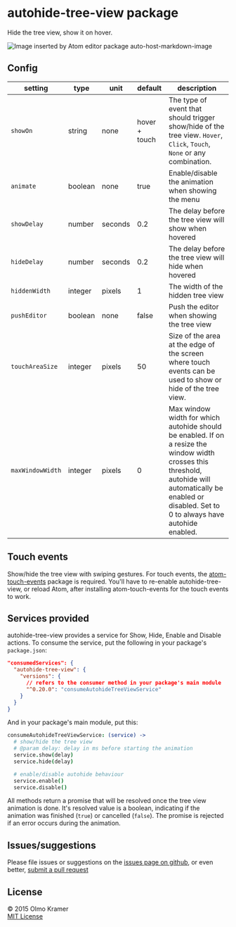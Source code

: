 # autohide-tree-view package

Hide the tree view, show it on hover.

![Image inserted by Atom editor package auto-host-markdown-image](https://raw.githubusercontent.com/olmokramer/atom-autohide-tree-view/master/screencast.gif)

## Config

| setting          | type    | unit    | default       | description |
| ---              | ---     | ---     | ---           | --- |
| `showOn`         | string  | none    | hover + touch | The type of event that should trigger show/hide of the tree view. `Hover`, `Click`, `Touch`, `None` or any combination. |
| `animate`        | boolean | none    | true          | Enable/disable the animation when showing the menu |
| `showDelay`      | number  | seconds | 0.2           | The delay before the tree view will show when hovered |
| `hideDelay`      | number  | seconds | 0.2           | The delay before the tree view will hide when hovered |
| `hiddenWidth`    | integer | pixels  | 1             | The width of the hidden tree view |
| `pushEditor`     | boolean | none    | false         | Push the editor when showing the tree view |
| `touchAreaSize`  | integer | pixels  | 50            | Size of the area at the edge of the screen where touch events can be used to show or hide of the tree view.
| `maxWindowWidth` | integer | pixels  | 0             | Max window width for which autohide should be enabled. If on a resize the window width crosses this threshold, autohide will automatically be enabled or disabled. Set to 0 to always have autohide enabled. |

## Touch events

Show/hide the tree view with swiping gestures. For touch events, the [atom-touch-events](https://atom.io/packages/atom-touch-events) package is required. You'll have to re-enable autohide-tree-view, or reload Atom, after installing atom-touch-events for the touch events to work.

## Services provided

autohide-tree-view provides a service for Show, Hide, Enable and Disable actions. To consume the service, put the following in your package's `package.json`:

```json
"consumedServices": {
  "autohide-tree-view": {
    "versions": {
      // refers to the consumer method in your package's main module
      "^0.20.0": "consumeAutohideTreeViewService"
    }
  }
}
```

And in your package's main module, put this:

```coffee
consumeAutohideTreeViewService: (service) ->
  # show/hide the tree view
  # @param delay: delay in ms before starting the animation
  service.show(delay)
  service.hide(delay)

  # enable/disable autohide behaviour
  service.enable()
  service.disable()
```

All methods return a promise that will be resolved once the tree view animation is done. It's resolved value is a boolean, indicating if the animation was finished (`true`) or cancelled (`false`). The promise is rejected if an error occurs during the animation.

## Issues/suggestions

Please file issues or suggestions on the [issues page on github](https://github.com/olmokramer/autohide-tree-view/issues/new), or even better, [submit a pull request](https://github.com/olmokramer/atom-autohide-tree-view/pulls)

## License

&copy; 2015 Olmo Kramer <br> [MIT License](LICENSE.md)
